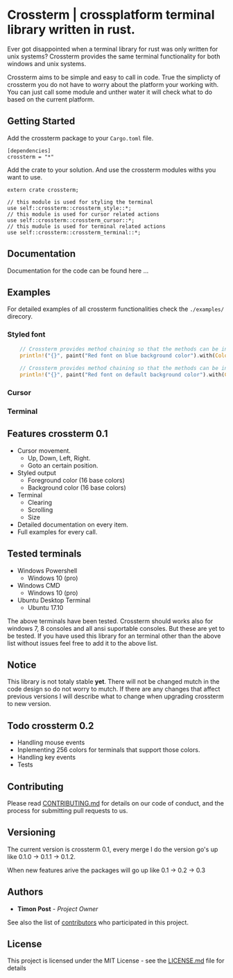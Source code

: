 # Crossterm | crossplatform terminal library written in rust.

Ever got disappointed when a terminal library for rust was only written for unix systems? 
Crossterm provides the same terminal functionality for both windows and unix systems.

Crossterm aims to be simple and easy to call in code. 
True the simplicty of crossterm you do not have to worry about the platform your working with.
You can just call some module and unther water it will check what to do based on the current platform.

## Getting Started

Add the crossterm package to your `Cargo.toml` file.

```
[dependencies]
crossterm = "*"

```

Add the crate to your solution.
And use the crossterm modules withs you want to use.

```
extern crate crossterm;

// this module is used for styling the terminal
use self::crossterm::crossterm_style::*;
// this module is used for cursor related actions
use self::crossterm::crossterm_cursor::*;
// this mudule is used for terminal related actions
use self::crossterm::crossterm_terminal::*;

```
## Documentation

Documentation for the code can be found here ...

## Examples

For detailed examples of all crossterm functionalities check the `./examples/` direcory.

### Styled font
```rust    
    // Crossterm provides method chaining so that the methods can be inlined.
    println!("{}", paint("Red font on blue background color").with(Color::Red).on(Color::Blue));
    
    // Crossterm provides method chaining so that the methods can be inlined.
    println!("{}", paint("Red font on default background color").with(Color::Red));
```
### Cursor


### Terminal


## Features crossterm 0.1

- Cursor movement.
    - Up, Down, Left, Right.
    - Goto an certain position.
- Styled output
    - Foreground color (16 base colors)
    - Background color (16 base colors)
- Terminal
    - Clearing
    - Scrolling
    - Size
- Detailed documentation on every item.
- Full examples for every call.

## Tested terminals

- Windows Powershell
    - Windows 10 (pro)
- Windows CMD
    - Windows 10 (pro)
- Ubuntu Desktop Terminal
    - Ubuntu 17.10


The above terminals have been tested.
Crossterm should works also for windows 7, 8 consoles and all ansi suportable consoles. 
But these are yet to be tested.
If you have used this library for an terminal other than the above list without issues feel free to add it to the above list.
    

## Notice 
This library is not totaly stable **yet**. There will not be changed mutch in the code design so do not worry to mutch. 
If there are any changes that affect previous versions I will describe what to change when upgrading crossterm to new version.

## Todo crossterm 0.2

- Handling mouse events 
- Inplementing 256 colors for terminals that support those colors.
- Handling key events
- Tests

## Contributing

Please read [CONTRIBUTING.md](https://gist.github.com/PurpleBooth/b24679402957c63ec426) for details on our code of conduct, and the process for submitting pull requests to us.

## Versioning

The current version is crossterm 0.1, every merge I do the version go's up like 0.1.0 -> 0.1.1 -> 0.1.2. 

When new features arive the packages will go up like 0.1 -> 0.2 -> 0.3

## Authors

* **Timon Post** - *Project Owner*

See also the list of [contributors](https://github.com/your/project/contributors) who participated in this project.

## License

This project is licensed under the MIT License - see the [LICENSE.md](LICENSE.md) file for details



